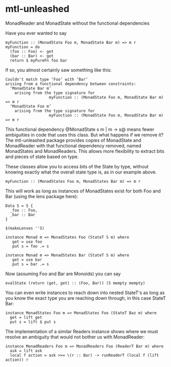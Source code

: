 # mtl-unleashed
MonadReader and MonadState without the functional dependencies

Have you ever wanted to say

    myFunction :: (MonadState Foo m, MonadState Bar m) => m r
    myFunction = do
      (foo :: Foo) <- get
      (bar :: Bar) <- get
      return $ myPureFn foo bar

If so, you almost certainly saw something like this:

    Couldn't match type ‘Foo’ with ‘Bar’
    arising from a functional dependency between constraints:
      ‘MonadState Bar m’
        arising from the type signature for
                       myFunction :: (MonadState Foo m, MonadState Bar m) => m r
      ‘MonadState Foo m’
        arising from the type signature for
                       myFunction :: (MonadState Foo m, MonadState Bar m) => m r

This functional dependency @MonadState s m | m -> s@ means fewer
ambiguities in code that uses this class.  But what happens if we
remove it?  The mtl-unleashed package provides copies of MonadState
and MonadReader with that functional dependency removed, named
MonadStates and MonadReaders.  This allows more flexibility to extract
bits and pieces of state based on type.

These classes allow you to access bits of the State by type, without
knowing exactly what the overall state type is, as in our example above.

    myFunction :: (MonadStates Foo m, MonadStates Bar m) => m r

This will work as long as instances of MonadStates exist for both Foo
and Bar (using the lens package here):

    Data S = S {
      _foo :: Foo,
      _bar :: Bar
    }

    $(makeLenses ''S)

    instance Monad m => MonadStates Foo (StateT S m) where
       get = use foo
       put s = foo .= s

    instance Monad m => MonadStates Bar (StateT S m) where
       get = use bar
       put s = bar .= s

Now (assuming Foo and Bar are Monoids) you can say

    evalState (return (get, get) :: (Foo, Bar)) (S mempty mempty)

You can even write instances to reach down into nested StateT's as
long as you know the exact type you are reaching down through, in
this case StateT Bar:

    instance MonadStates Foo m => MonadStates Foo (StateT Baz m) where
      get = lift get
      put s = lift $ put s

The implementation of a similar Readers instance shows where we must
resolve an ambiguity that would not bother us with MonadReader:

    instance MonadReaders Foo m => MonadReaders Foo (ReaderT Bar m) where
      ask = lift ask
      local f action = ask >>= \(r :: Bar) -> runReaderT (local f (lift action)) r
